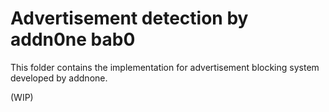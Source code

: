 # Advertisement detection by addn0ne bab0
This folder contains the implementation for advertisement blocking system developed by addnone.

(WIP)